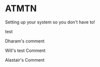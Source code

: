 # ATMTN

Setting up your system so you don't have to!

test

Dharam's comment

Will's test Comment

Alastair's Comment